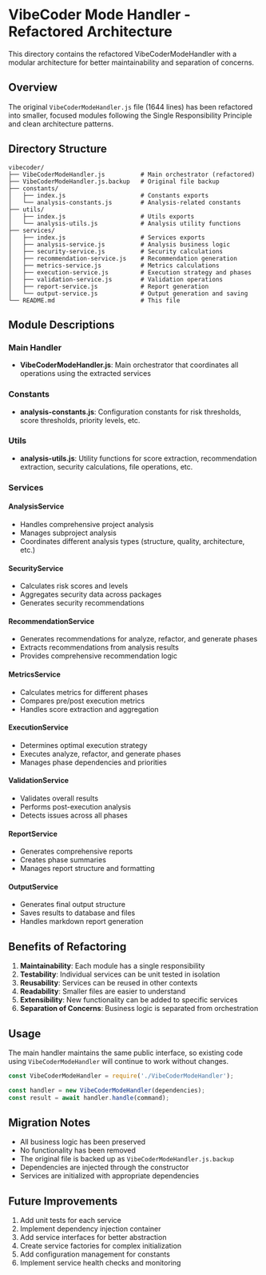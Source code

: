 # VibeCoder Mode Handler - Refactored Architecture

This directory contains the refactored VibeCoderModeHandler with a modular architecture for better maintainability and separation of concerns.

## Overview

The original `VibeCoderModeHandler.js` file (1644 lines) has been refactored into smaller, focused modules following the Single Responsibility Principle and clean architecture patterns.

## Directory Structure

```
vibecoder/
├── VibeCoderModeHandler.js          # Main orchestrator (refactored)
├── VibeCoderModeHandler.js.backup   # Original file backup
├── constants/
│   ├── index.js                     # Constants exports
│   └── analysis-constants.js        # Analysis-related constants
├── utils/
│   ├── index.js                     # Utils exports
│   └── analysis-utils.js            # Analysis utility functions
├── services/
│   ├── index.js                     # Services exports
│   ├── analysis-service.js          # Analysis business logic
│   ├── security-service.js          # Security calculations
│   ├── recommendation-service.js    # Recommendation generation
│   ├── metrics-service.js           # Metrics calculations
│   ├── execution-service.js         # Execution strategy and phases
│   ├── validation-service.js        # Validation operations
│   ├── report-service.js            # Report generation
│   └── output-service.js            # Output generation and saving
└── README.md                        # This file
```

## Module Descriptions

### Main Handler
- **VibeCoderModeHandler.js**: Main orchestrator that coordinates all operations using the extracted services

### Constants
- **analysis-constants.js**: Configuration constants for risk thresholds, score thresholds, priority levels, etc.

### Utils
- **analysis-utils.js**: Utility functions for score extraction, recommendation extraction, security calculations, file operations, etc.

### Services

#### AnalysisService
- Handles comprehensive project analysis
- Manages subproject analysis
- Coordinates different analysis types (structure, quality, architecture, etc.)

#### SecurityService
- Calculates risk scores and levels
- Aggregates security data across packages
- Generates security recommendations

#### RecommendationService
- Generates recommendations for analyze, refactor, and generate phases
- Extracts recommendations from analysis results
- Provides comprehensive recommendation logic

#### MetricsService
- Calculates metrics for different phases
- Compares pre/post execution metrics
- Handles score extraction and aggregation

#### ExecutionService
- Determines optimal execution strategy
- Executes analyze, refactor, and generate phases
- Manages phase dependencies and priorities

#### ValidationService
- Validates overall results
- Performs post-execution analysis
- Detects issues across all phases

#### ReportService
- Generates comprehensive reports
- Creates phase summaries
- Manages report structure and formatting

#### OutputService
- Generates final output structure
- Saves results to database and files
- Handles markdown report generation

## Benefits of Refactoring

1. **Maintainability**: Each module has a single responsibility
2. **Testability**: Individual services can be unit tested in isolation
3. **Reusability**: Services can be reused in other contexts
4. **Readability**: Smaller files are easier to understand
5. **Extensibility**: New functionality can be added to specific services
6. **Separation of Concerns**: Business logic is separated from orchestration

## Usage

The main handler maintains the same public interface, so existing code using `VibeCoderModeHandler` will continue to work without changes.

```javascript
const VibeCoderModeHandler = require('./VibeCoderModeHandler');

const handler = new VibeCoderModeHandler(dependencies);
const result = await handler.handle(command);
```

## Migration Notes

- All business logic has been preserved
- No functionality has been removed
- The original file is backed up as `VibeCoderModeHandler.js.backup`
- Dependencies are injected through the constructor
- Services are initialized with appropriate dependencies

## Future Improvements

1. Add unit tests for each service
2. Implement dependency injection container
3. Add service interfaces for better abstraction
4. Create service factories for complex initialization
5. Add configuration management for constants
6. Implement service health checks and monitoring 